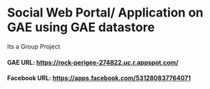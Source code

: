# Social Web Portal/ Application on GAE using GAE datastore

Its a Group Project

#### GAE URL: https://rock-perigee-274822.uc.r.appspot.com/

#### Facebook URL: https://apps.facebook.com/531280837764071


